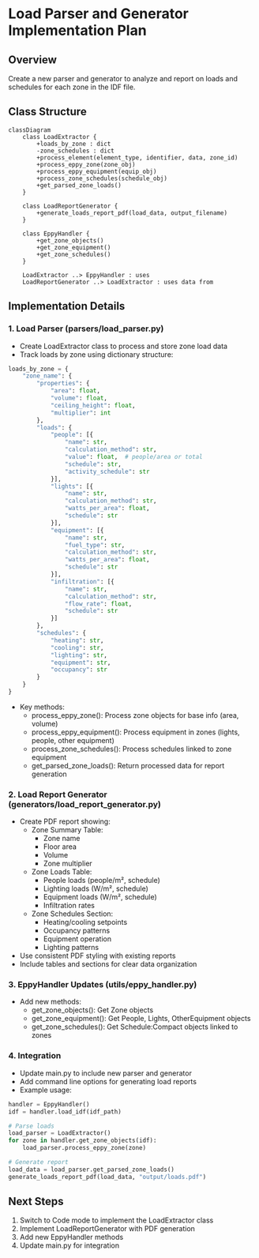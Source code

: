 # Load Parser and Generator Implementation Plan

## Overview

Create a new parser and generator to analyze and report on loads and schedules for each zone in the IDF file.

## Class Structure

```mermaid
classDiagram
    class LoadExtractor {
        +loads_by_zone : dict
        -zone_schedules : dict
        +process_element(element_type, identifier, data, zone_id)
        +process_eppy_zone(zone_obj)
        +process_eppy_equipment(equip_obj)
        +process_zone_schedules(schedule_obj)
        +get_parsed_zone_loads()
    }

    class LoadReportGenerator {
        +generate_loads_report_pdf(load_data, output_filename)
    }

    class EppyHandler {
        +get_zone_objects()
        +get_zone_equipment()
        +get_zone_schedules()
    }

    LoadExtractor ..> EppyHandler : uses
    LoadReportGenerator ..> LoadExtractor : uses data from
```

## Implementation Details

### 1. Load Parser (parsers/load_parser.py)

- Create LoadExtractor class to process and store zone load data
- Track loads by zone using dictionary structure:

```python
loads_by_zone = {
    "zone_name": {
        "properties": {
            "area": float,
            "volume": float,
            "ceiling_height": float,
            "multiplier": int
        },
        "loads": {
            "people": [{
                "name": str,
                "calculation_method": str,
                "value": float,  # people/area or total
                "schedule": str,
                "activity_schedule": str
            }],
            "lights": [{
                "name": str,
                "calculation_method": str,
                "watts_per_area": float,
                "schedule": str
            }],
            "equipment": [{
                "name": str,
                "fuel_type": str,
                "calculation_method": str,
                "watts_per_area": float,
                "schedule": str
            }],
            "infiltration": [{
                "name": str,
                "calculation_method": str,
                "flow_rate": float,
                "schedule": str
            }]
        },
        "schedules": {
            "heating": str,
            "cooling": str,
            "lighting": str,
            "equipment": str,
            "occupancy": str
        }
    }
}
```

- Key methods:
  - process_eppy_zone(): Process zone objects for base info (area, volume)
  - process_eppy_equipment(): Process equipment in zones (lights, people, other equipment)
  - process_zone_schedules(): Process schedules linked to zone equipment
  - get_parsed_zone_loads(): Return processed data for report generation

### 2. Load Report Generator (generators/load_report_generator.py)

- Create PDF report showing:
  - Zone Summary Table:
    - Zone name
    - Floor area
    - Volume
    - Zone multiplier
  - Zone Loads Table:
    - People loads (people/m², schedule)
    - Lighting loads (W/m², schedule)
    - Equipment loads (W/m², schedule)
    - Infiltration rates
  - Zone Schedules Section:
    - Heating/cooling setpoints
    - Occupancy patterns
    - Equipment operation
    - Lighting patterns
- Use consistent PDF styling with existing reports
- Include tables and sections for clear data organization

### 3. EppyHandler Updates (utils/eppy_handler.py)

- Add new methods:
  - get_zone_objects(): Get Zone objects
  - get_zone_equipment(): Get People, Lights, OtherEquipment objects
  - get_zone_schedules(): Get Schedule:Compact objects linked to zones

### 4. Integration

- Update main.py to include new parser and generator
- Add command line options for generating load reports
- Example usage:

```python
handler = EppyHandler()
idf = handler.load_idf(idf_path)

# Parse loads
load_parser = LoadExtractor()
for zone in handler.get_zone_objects(idf):
    load_parser.process_eppy_zone(zone)

# Generate report
load_data = load_parser.get_parsed_zone_loads()
generate_loads_report_pdf(load_data, "output/loads.pdf")
```

## Next Steps

1. Switch to Code mode to implement the LoadExtractor class
2. Implement LoadReportGenerator with PDF generation
3. Add new EppyHandler methods
4. Update main.py for integration
